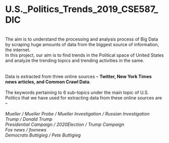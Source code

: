 # U.S._Politics_Trends_2019_CSE587_DIC
<br> The aim is to understand the processing and analysis process of Big Data by scraping huge amounts of data from the biggest source of information, the internet. 
<br> In this project, our aim is to find trends in the Political space of United States and analyze the trending topics and trending activities in the same.  
<br><br>Data is extracted from three online sources – <b>Twitter, New York Times news articles, and Common Crawl Data</b>. 
<br><br>The keywords pertaining to 6 sub-topics under the main topic of U.S. Politics that we have used for extracting data from these online sources are –  
<br><i>Mueller / Mueller Probe / Mueller Investigation / Russian Investigation</i> 
<br><i>Trump / Donald Trump </i>
<br><i>Presidential Campaign / 2020Election / Trump Campaign </i>
<br><i>Fox news / foxnews </i>
<br><i>Democrats Buttigieg / Pete Buttigieg </i>
